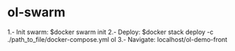 # ol-swarm
1.- Init swarm: $docker swarm init
2.- Deploy: $docker stack deploy -c ./path_to_file/docker-compose.yml ol
3.- Navigate: localhost/ol-demo-front
